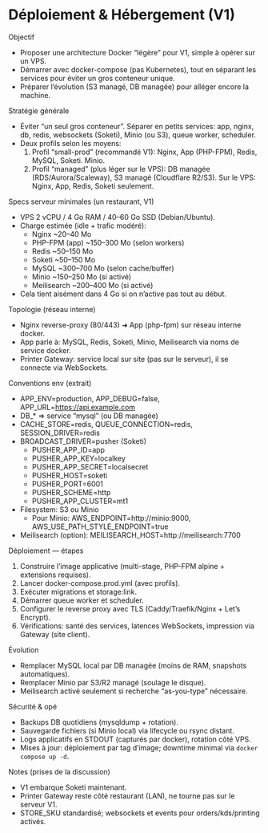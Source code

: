 # Déploiement & Hébergement (V1)

Objectif
- Proposer une architecture Docker “légère” pour V1, simple à opérer sur un VPS.
- Démarrer avec docker-compose (pas Kubernetes), tout en séparant les services pour éviter un gros conteneur unique.
- Préparer l’évolution (S3 managé, DB managée) pour alléger encore la machine.

Stratégie générale
- Éviter “un seul gros conteneur”. Séparer en petits services: app, nginx, db, redis, websockets (Soketi), Minio (ou S3), queue worker, scheduler.
- Deux profils selon les moyens:
    1) Profil “small-prod” (recommandé V1): Nginx, App (PHP-FPM), Redis, MySQL, Soketi. Minio.
    2) Profil “managed” (plus léger sur le VPS): DB managée (RDS/Aurora/Scaleway), S3 managé (Cloudflare R2/S3). Sur le VPS: Nginx, App, Redis, Soketi seulement.

Specs serveur minimales (un restaurant, V1)
- VPS 2 vCPU / 4 Go RAM / 40–60 Go SSD (Debian/Ubuntu).
- Charge estimée (idle + trafic modéré):
    - Nginx ~20–40 Mo
    - PHP-FPM (app) ~150–300 Mo (selon workers)
    - Redis ~50–150 Mo
    - Soketi ~50–150 Mo
    - MySQL ~300–700 Mo (selon cache/buffer)
    - Minio ~150–250 Mo (si activé)
    - Meilisearch ~200–400 Mo (si activé)
- Cela tient aisément dans 4 Go si on n’active pas tout au début.

Topologie (réseau interne)
- Nginx reverse-proxy (80/443) ➜ App (php-fpm) sur réseau interne docker.
- App parle à: MySQL, Redis, Soketi, Minio, Meilisearch via noms de service docker.
- Printer Gateway: service local sur site (pas sur le serveur), il se connecte via WebSockets.

Conventions env (extrait)
- APP_ENV=production, APP_DEBUG=false, APP_URL=https://api.example.com
- DB_* => service “mysql” (ou DB managée)
- CACHE_STORE=redis, QUEUE_CONNECTION=redis, SESSION_DRIVER=redis
- BROADCAST_DRIVER=pusher (Soketi)
    - PUSHER_APP_ID=app
    - PUSHER_APP_KEY=localkey
    - PUSHER_APP_SECRET=localsecret
    - PUSHER_HOST=soketi
    - PUSHER_PORT=6001
    - PUSHER_SCHEME=http
    - PUSHER_APP_CLUSTER=mt1
- Filesystem: S3 ou Minio
    - Pour Minio: AWS_ENDPOINT=http://minio:9000, AWS_USE_PATH_STYLE_ENDPOINT=true
- Meilisearch (option): MEILISEARCH_HOST=http://meilisearch:7700

Déploiement — étapes
1) Construire l’image applicative (multi-stage, PHP-FPM alpine + extensions requises).
2) Lancer docker-compose.prod.yml (avec profils).
3) Exécuter migrations et storage:link.
4) Démarrer queue worker et scheduler.
5) Configurer le reverse proxy avec TLS (Caddy/Traefik/Nginx + Let’s Encrypt).
6) Vérifications: santé des services, latences WebSockets, impression via Gateway (site client).

Évolution
- Remplacer MySQL local par DB managée (moins de RAM, snapshots automatiques).
- Remplacer Minio par S3/R2 managé (soulage le disque).
- Meilisearch activé seulement si recherche “as-you-type” nécessaire.

Sécurité & opé
- Backups DB quotidiens (mysqldump + rotation).
- Sauvegarde fichiers (si Minio local) via lifecycle ou rsync distant.
- Logs applicatifs en STDOUT (capturés par docker), rotation côté VPS.
- Mises à jour: déploiement par tag d’image; downtime minimal via `docker compose up -d`.

Notes (prises de la discussion)
- V1 embarque Soketi maintenant.
- Printer Gateway reste côté restaurant (LAN), ne tourne pas sur le serveur V1.
- STORE_SKU standardisé; websockets et events pour orders/kds/printing activés.
